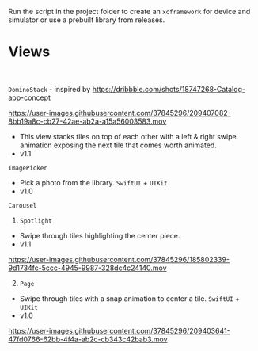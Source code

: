 Run the script in the project folder to create an `xcframework` for device and simulator or use a prebuilt library from releases.

<h1>Views</h1>
<br>

`DominoStack` - inspired by https://dribbble.com/shots/18747268-Catalog-app-concept

https://user-images.githubusercontent.com/37845296/209407082-8bb19a8c-cb27-42ae-ab2a-a15a56003583.mov


- This view stacks tiles on top of each other with a left & right swipe animation exposing the next tile that comes worth animated.
- v1.1


`ImagePicker`

- Pick a photo from the library. `SwiftUI` + `UIKit`
- v1.0

`Carousel`
1. `Spotlight`
- Swipe through tiles highlighting the center piece.
- v1.1

https://user-images.githubusercontent.com/37845296/185802339-9d1734fc-5ccc-4945-9987-328dc4c24140.mov

2. `Page`
- Swipe through tiles with a snap animation to center a tile. `SwiftUI` + `UIKit`
- v1.0

https://user-images.githubusercontent.com/37845296/209403641-47fd0766-62bb-4f4a-ab2c-cb343c42bab3.mov

